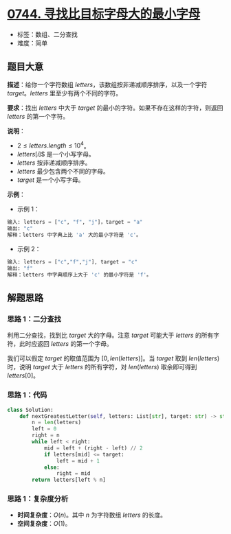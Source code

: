 # [0744. 寻找比目标字母大的最小字母](https://leetcode.cn/problems/find-smallest-letter-greater-than-target/)

- 标签：数组、二分查找
- 难度：简单

## 题目大意

**描述**：给你一个字符数组 $letters$，该数组按非递减顺序排序，以及一个字符 $target$。$letters$ 里至少有两个不同的字符。

**要求**：找出 $letters$ 中大于 $target$ 的最小的字符。如果不存在这样的字符，则返回 $letters$ 的第一个字符。

**说明**：

- $2 \le letters.length \le 10^4$。
- $letters[i]$$ 是一个小写字母。
- $letters$ 按非递减顺序排序。
- $letters$ 最少包含两个不同的字母。
- $target$ 是一个小写字母。

**示例**：

- 示例 1：

```python
输入: letters = ["c", "f", "j"]，target = "a"
输出: "c"
解释：letters 中字典上比 'a' 大的最小字符是 'c'。
```

- 示例 2：

```python
输入: letters = ["c","f","j"], target = "c"
输出: "f"
解释：letters 中字典顺序上大于 'c' 的最小字符是 'f'。
```

## 解题思路

### 思路 1：二分查找

利用二分查找，找到比 $target$ 大的字母。注意 $target$ 可能大于 $letters$ 的所有字符，此时应返回 $letters$ 的第一个字母。

我们可以假定 $target$ 的取值范围为 $[0, len(letters)]$。当 $target$ 取到 $len(letters)$ 时，说明 $target$ 大于 $letters$ 的所有字符，对 $len(letters)$ 取余即可得到 $letters[0]$。

### 思路 1：代码

```python
class Solution:
    def nextGreatestLetter(self, letters: List[str], target: str) -> str:
        n = len(letters)
        left = 0
        right = n
        while left < right:
            mid = left + (right - left) // 2
            if letters[mid] <= target:
                left = mid + 1
            else:
                right = mid
        return letters[left % n]
```

### 思路 1：复杂度分析

- **时间复杂度**：$O(n)$。其中 $n$ 为字符数组 $letters$ 的长度。
- **空间复杂度**：$O(1)$。

